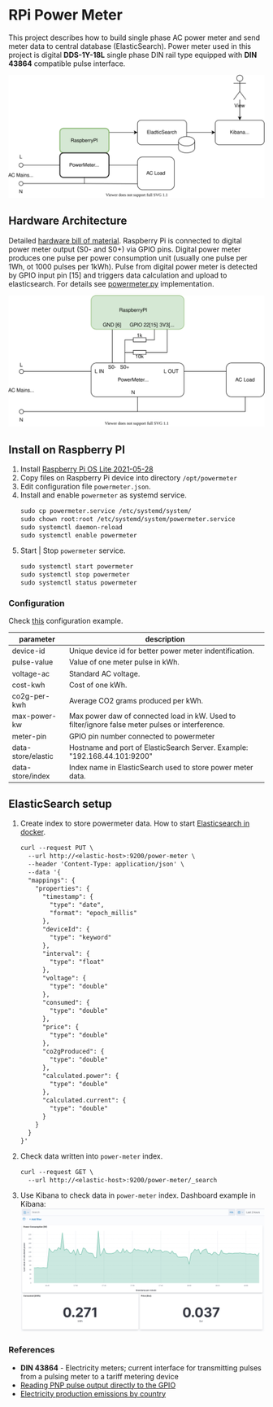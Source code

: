 # RPi Power Meter
This project describes how to build single phase AC power meter and 
send meter data to central database (ElasticSearch). Power meter used in this project is
digital __DDS-1Y-18L__ single phase DIN rail type equipped with __DIN 43864__ compatible pulse interface.


![architecture](docs/rpi-powermeter-architecture.svg)

## Hardware Architecture
Detailed [hardware bill of material](docs/hardware-bom.md). Raspberry Pi is connected to 
digital power meter output (S0- and S0+) via GPIO pins. Digital power meter produces one 
pulse per power consumption unit (usually one pulse per 1Wh, ot 1000 pulses per 1kWh). Pulse 
from digital power meter is detected by GPIO input pin [15] and triggers data calculation and 
upload to elasticsearch. For details see [powermeter.py](powermeter.py) implementation.

![hardware](docs/rpi-powermeter-hardware.svg)

## Install on Raspberry PI
1. Install [Raspberry Pi OS Lite 2021-05-28](https://downloads.raspberrypi.org/raspios_lite_armhf/images/raspios_lite_armhf-2021-11-08/)
2. Copy files on Raspberry Pi device into directory ``/opt/powermeter``
5. Edit configuration file ``powermeter.json``.
6. Install and enable ``powermeter`` as systemd service.
   ```
   sudo cp powermeter.service /etc/systemd/system/
   sudo chown root:root /etc/systemd/system/powermeter.service
   sudo systemctl daemon-reload
   sudo systemctl enable powermeter
   ```
7. Start | Stop ``powermeter`` service.
   ```
   sudo systemctl start powermeter
   sudo systemctl stop powermeter
   sudo systemctl status powermeter
   ```

### Configuration
Check [this](powermeter.json) configuration example.

| parameter          | description |
|--------------------|-------------|
| device-id          | Unique device id for better power meter indentification. |
| pulse-value        | Value of one meter pulse in kWh. |
| voltage-ac         | Standard AC voltage. |
| cost-kwh           | Cost of one kWh. |
| co2g-per-kwh       | Average CO2 grams produced per kWh. |
| max-power-kw       | Max power daw of connected load in kW. Used to filter/ignore false meter pulses or interference. |
| meter-pin          | GPIO pin number connected to powermeter |
| data-store/elastic | Hostname and port of ElasticSearch Server. Example: "192.168.44.101:9200" |
| data-store/index   | Index name in ElasticSearch used to store power meter data. |

## ElasticSearch setup
1. Create index to store powermeter data. How to start [Elasticsearch in docker](https://github.com/jveverka/guildelines-and-procedures/tree/master/docker/elastic-monitoring-stack).
   ```
   curl --request PUT \
     --url http://<elastic-host>:9200/power-meter \
     --header 'Content-Type: application/json' \
     --data '{
     "mappings": {
       "properties": {
         "timestamp": {
           "type": "date",
           "format": "epoch_millis"
         },
         "deviceId": {
           "type": "keyword"
         },
         "interval": {
           "type": "float"
         },
         "voltage": {
           "type": "double"
         },
         "consumed": {
           "type": "double"
         },
         "price": {
           "type": "double"
         },
         "co2gProduced": {
           "type": "double"
         },
         "calculated.power": {
           "type": "double"
         },   
         "calculated.current": {
           "type": "double"
         }   
       }
     }
   }'
   ```
2. Check data written into ``power-meter`` index.
   ```
   curl --request GET \
     --url http://<elastic-host>:9200/power-meter/_search
   ```
3. Use Kibana to check data in ``power-meter`` index. Dashboard example in Kibana:
   ![kibana-dashboard](docs/rpi-powermeter-kibana-dashboard-example.png)

### References
* __DIN 43864__ - Electricity meters; current interface for transmitting pulses from a pulsing meter to a tariff metering device
* [Reading PNP pulse output directly to the GPIO](https://forums.raspberrypi.com/viewtopic.php?t=284916)
* [Electricity production emissions by country](https://www.nowtricity.com/)